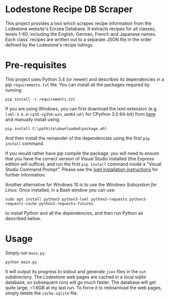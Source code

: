 # Lodestone Recipe DB Scraper

This project provides a tool which scrapes recipe information from the Lodestone website's Eorzea Database. It extracts recipes for all classes, levels 1-60, including the English, German, French and Japanese names. Each class' recipes are written out to a separate JSON file in the order defined by the Lodestone's recipe listings.

# Pre-requisites

This project uses Python 3.4 (or newer) and describes its dependencies in a pip `requirements.txt` file. You can install all the packages required by running:

    pip install -r requirements.txt

If you are using Windows, you can first download the lxml extension (e.g. `lxml‑3.6.4‑cp35‑cp35m‑win_amd64.whl` for CPython 3.5 64-bit) from [here](http://www.lfd.uci.edu/~gohlke/pythonlibs/#lxml) and manually install using:

    pip install C:\path\to\downloaded\package.whl

And then install the remainder of the dependencies using the first `pip install` command.

If you would rather have pip compile the package, you will need to ensure that you have the correct version of Visual Studio installed (the Express edition will suffice), and run the first `pip install` command inside a "Visual Studio Command Prompt". Please see the [lxml installation instructions](http://lxml.de/installation.html) for further information.

Another alternative for Windows 10 is to use the _Windows Subsystem for Linux_. Once installed, in a Bash window you can use:

    sudo apt install python3 python3-lxml python3-requests python3-requests-cache python3-requests-futures

to install Python and all the dependencies, and then run Python as described below.

# Usage

Simply run `main.py`:

    python main.py
    
It will output its progress to stdout and generate `json` files in the `out` subdirectory. The Lodestone web pages are cached in a local sqlite database, so subsequent runs will go much faster. The database will get quite large, ~1.6GB at my last run. To force it to redownload the web pages, simply delete the `cache.sqlite` file.
